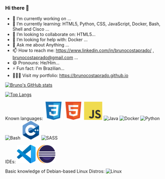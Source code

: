 ### Hi there 👋

<!--
**BrunoCostaPrado/BrunoCostaPrado** is a ✨ _special_ ✨ repository because its `README.md` (this file) appears on your GitHub profile.

Here are some ideas to get you started:
-->
- 🔭 I’m currently working on ...
- 🌱 I’m currently learning: HTML5, Python, CSS, JavaScript, Docker, Bash, Shell and Cisco ...
- 👯 I’m looking to collaborate on: HTML5...
- 🤔 I’m looking for help with: Docker ... 
- 💬 Ask me about Anything ...
- 📫 How to reach me: https://www.linkedin.com/in/brunocostaprado/ , brunocostaprado@gmail.com  ...
- 😄 Pronouns: He/Him...
- ⚡ Fun fact: I'm Brazilian...
- 👨🏾‍💻 Visit my portfolio: https://brunocostaprado.github.io
  
[![Bruno's GitHub stats](https://github-readme-stats.vercel.app/api?username=BrunoCostaPrado)](https://github.com/BrunoCostaPrado/BrunoCostaPrado)

[![Top Langs](https://github-readme-stats.vercel.app/api/top-langs/?username=BrunoCostaPrado)](https://github.com/BrunoCostaPrado/BrunoCostaPrado)


Known languages:
<img alt="CSS" src="https://github.com/devicons/devicon/raw/master/icons/css3/css3-original.svg" width="60" height="60"  /> 
<img alt="HTML" src="https://github.com/devicons/devicon/raw/master/icons/html5/html5-original.svg" width="60" height="60" />
<img alt="JS" src="https://github.com/devicons/devicon/raw/master/icons/javascript/javascript-original.svg"  width="60" height="60"/>
<img alt="Java" src="https://github.com/BrunoCostaPrado/devicon/blob/master/icons/java/java-original.svg"  width="60" height="60"/>
<img alt="Docker" src="https://github.com/BrunoCostaPrado/devicon/blob/master/icons/docker/docker-original.svg"  width="60" height="60"/>
<img alt="Python" src="https://github.com/BrunoCostaPrado/devicon/blob/master/icons/python/python-original.svg"  width="60" height="60"/>
<img alt="Bash" src="https://github.com/BrunoCostaPrado/devicon/blob/master/icons/bash/bash-original.svg"  width="60" height="60"/>
<img alt="C++" src="https://github.com/BrunoCostaPrado/devicon/blob/master/icons/cplusplus/cplusplus-original.svg"  width="60" height="60"/>
<img alt="SASS" src="https://github.com/BrunoCostaPrado/devicon/blob/master/icons/sass/sass-original.svg"  width="60" height="60"/>

IDEs:
<img alt="Vscode" src="https://github.com/BrunoCostaPrado/devicon/blob/master/icons/vscode/vscode-original.svg"  width="60" height="60"/>
<img alt="Eclipse" src="https://github.com/BrunoCostaPrado/devicon/blob/master/icons/eclipse/eclipse.svg"  width="60" height="60"/>

Basic knowledge of Debian-based Linux Distros:
<img alt="Linux" src="https://github.com/BrunoCostaPrado/devicon/blob/master/icons/linux/linux-original.svg" width="60" height="60"  /> 
